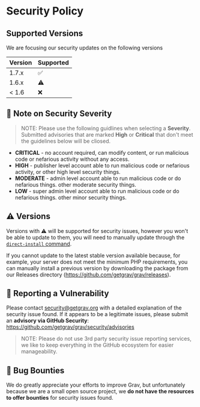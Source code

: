 # Security Policy

## Supported Versions

We are focusing our security updates on the following versions

| Version | Supported          |
| ------- | ------------------ |
| 1.7.x   | :white_check_mark: |
| 1.6.x   | :warning:          |
| < 1.6   | :x:                |

## :pushpin: Note on Security Severity

> NOTE: Please use the following guidlines when selecting a **Severity**.  Submitted advisories that are marked **High** or **Critical** that don't meet the guidelines below will be cliosed.

* **CRITICAL** - no account required, can modify content, or run malicious code or nefarious activity without any access.
* **HIGH** - publisher level account able to run malicious code or nefarious activity, or other high level security things.
* **MODERATE** - admin level account able to run malicious code or do nefarious things. other moderate security things.
* **LOW** - super admin level account able to run malicious code or do nefarious things. other minor security things.

## :warning: Versions

Versions with :warning: will be supported for security issues, however you won't be able to update to them, you will need to manually update through the [`direct-install` command](https://learn.getgrav.org/17/admin-panel/tools).

If you cannot update to the latest stable version available because, for example, your server does not meet the minimum PHP requirements, you can manually install a previous version by downloading the package from our Releases directory (https://github.com/getgrav/grav/releases).

## :pencil: Reporting a Vulnerability

Please contact security@getgrav.org with a detailed explanation of the security issue found.  If it appears to be a legitimate issues, please submit an **advisory via GitHub Security**: https://github.com/getgrav/grav/security/advisories

> NOTE: Please do not use 3rd party security issue reporting services, we like to keep everything in the GitHub ecosystem for easier manageability.

## :bug: Bug Bounties

We do greatly appreciate your efforts to improve Grav, but unfortunately because we are a small open source project, we **do not have the resources to offer bounties** for security issues found.  


